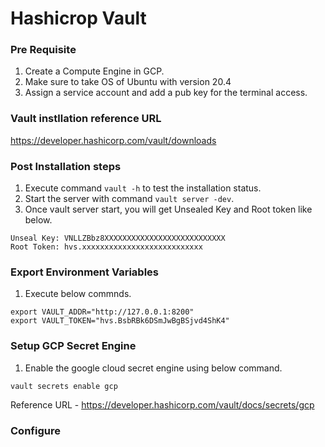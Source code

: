 # Hashicrop Vault

### Pre Requisite 

1. Create a Compute Engine in GCP.
2. Make sure to take OS of Ubuntu with version 20.4
3. Assign a service account and add a pub key for the terminal access.

### Vault instllation reference URL
https://developer.hashicorp.com/vault/downloads

### Post Installation steps 

1. Execute command `vault -h` to test the installation status.
2. Start the server with command `vault server -dev`.
3. Once vault server start, you will get Unsealed Key and Root token like below.

```
Unseal Key: VNLLZBbz8XXXXXXXXXXXXXXXXXXXXXXXXXXX
Root Token: hvs.xxxxxxxxxxxxxxxxxxxxxxxxxxx
```

### Export Environment Variables
1. Execute below commnds.

```
export VAULT_ADDR="http://127.0.0.1:8200"
export VAULT_TOKEN="hvs.BsbRBk6DSmJwBgBSjvd4ShK4"
```

### Setup GCP Secret Engine

1. Enable the google cloud secret engine using below command.
```
vault secrets enable gcp
```

Reference URL -  https://developer.hashicorp.com/vault/docs/secrets/gcp

### Configure 